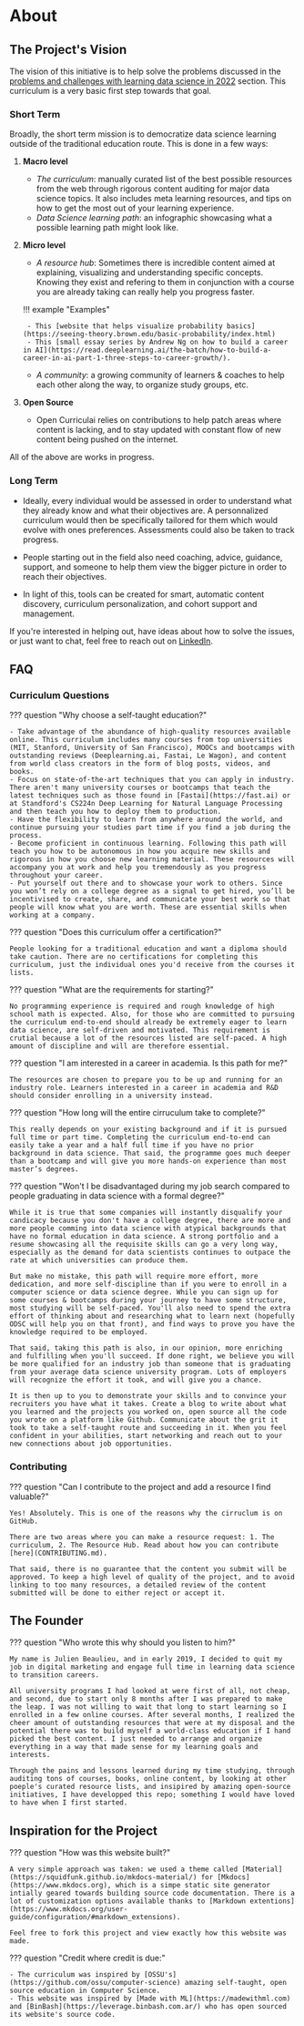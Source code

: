 # About

## The Project's Vision

<!-- ???+ question "What is the vision behind the Open Data Science Curriculum?" -->

The vision of this initiative is to help solve the problems discussed in the [problems and challenges with learning data science in 2022](../Curriculum) section.
This curriculum is a very basic first step towards that goal.

### Short Term

Broadly, the short term mission is to democratize data science learning outside of the traditional education route. This is done in a few ways:

1. __Macro level__

    - *The curriculum*: manually curated list of the best possible resources from the web through rigorous content auditing for major data science topics. It also includes meta learning resources, and tips on how to get the most out of your learning experience.
    - *Data Science learning path*: an infographic showcasing what a possible learning path might look like.

2. __Micro level__

    - *A resource hub*: Sometimes there is incredible content aimed at explaining, visualizing and understanding specific concepts. Knowing they exist and refering to them in conjunction with a course you are already taking can really help you progress faster. 

    !!! example "Examples"

        - This [website that helps visualize probability basics](https://seeing-theory.brown.edu/basic-probability/index.html)
        - This [small essay series by Andrew Ng on how to build a career in AI](https://read.deeplearning.ai/the-batch/how-to-build-a-career-in-ai-part-1-three-steps-to-career-growth/).

    - *A community*: a growing community of learners & coaches to help each other along the way, to organize study groups, etc.

3. __Open Source__

    - Open Curriculai relies on contributions to help patch areas where content is lacking, and to stay updated with constant flow of new content being pushed on the internet.

All of the above are works in progress.

### Long Term

- Ideally, every individual would be assessed in order to understand what they already know and what their objectives are. A personnalized curriculum would then be specifically tailored for them which would evolve with ones preferences. Assessments could also be taken to track progress.

- People starting out in the field also need coaching, advice, guidance, support, and someone to help them view the bigger picture in order to reach their objectives.

- In light of this, tools can be created for smart, automatic content discovery, curriculum personalization, and cohort support and management.

If you're interested in helping out, have ideas about how to solve the issues, or just want to chat, feel free to reach out on [LinkedIn](https://www.linkedin.com/in/julienbeaulieu/).

## FAQ

### Curriculum Questions

??? question "Why choose a self-taught education?"

    - Take advantage of the abundance of high-quality resources available online. This curriculum includes many courses from top universities (MIT, Stanford, University of San Francisco), MOOCs and bootcamps with outstanding reviews (Deeplearning.ai, Fastai, Le Wagon), and content from world class creators in the form of blog posts, videos, and books.
    - Focus on state-of-the-art techniques that you can apply in industry. There aren't many university courses or bootcamps that teach the latest techniques such as those found in [Fastai](https://fast.ai) or at Standford's CS224n Deep Learning for Natural Language Processing and then teach you how to deploy them to production.
    - Have the flexibility to learn from anywhere around the world, and continue pursuing your studies part time if you find a job during the process.
    - Become proficient in continuous learning. Following this path will teach you how to be autonomous in how you acquire new skills and rigorous in how you choose new learning material. These resources will accompany you at work and help you tremendously as you progress throughout your career.
    - Put yourself out there and to showcase your work to others. Since you won’t rely on a college degree as a signal to get hired, you’ll be incentivised to create, share, and communicate your best work so that people will know what you are worth. These are essential skills when working at a company.

??? question "Does this curriculum offer a certification?"

    People looking for a traditional education and want a diploma should take caution. There are no certifications for completing this curriculum, just the individual ones you'd receive from the courses it lists.

??? question "What are the requirements for starting?"

    No programming experience is required and rough knowledge of high school math is expected. Also, for those who are committed to pursuing the curriculum end-to-end should already be extremely eager to learn data science, are self-driven and motivated. This requirement is crutial because a lot of the resources listed are self-paced. A high amount of discipline and will are therefore essential.

??? question "I am interested in a career in academia. Is this path for me?"

    The resources are chosen to prepare you to be up and running for an industry role. Learners interested in a career in academia and R&D should consider enrolling in a university instead.

??? question "How long will the entire cirruculum take to complete?"

    This really depends on your existing background and if it is pursued full time or part time. Completing the curriculum end-to-end can easily take a year and a half full time if you have no prior background in data science. That said, the programme goes much deeper than a bootcamp and will give you more hands-on experience than most master’s degrees.

??? question "Won't I be disadvantaged during my job search compared to people graduating in data science with a formal degree?"

    While it is true that some companies will instantly disqualify your candicacy because you don't have a college degree, there are more and more people comming into data science with atypical backgrounds that have no formal education in data science. A strong portfolio and a resume showcasing all the requisite skills can go a very long way, especially as the demand for data scientists continues to outpace the rate at which universities can produce them.

    But make no mistake, this path will require more effort, more dedication, and more self-discipline than if you were to enroll in a computer science or data science degree. While you can sign up for some courses & bootcamps during your journey to have some structure, most studying will be self-paced. You'll also need to spend the extra effort of thinking about and researching what to learn next (hopefully ODSC will help you on that front), and find ways to prove you have the knowledge required to be employed.

    That said, taking this path is also, in our opinion, more enriching and fulfilling when you'll succeed. If done right, we believe you will be more qualified for an industry job than someone that is graduating from your average data science university program. Lots of employers will recognize the effort it took, and will give you a chance.

    It is then up to you to demonstrate your skills and to convince your recruiters you have what it takes. Create a blog to write about what you learned and the projects you worked on, open source all the code you wrote on a platform like Github. Communicate about the grit it took to take a self-taught route and succeeding in it. When you feel confident in your abilities, start networking and reach out to your new connections about job opportunities.

### Contributing

??? question "Can I contribute to the project and add a resource I find valuable?"

    Yes! Absolutely. This is one of the reasons why the cirruclum is on GitHub.

    There are two areas where you can make a resource request: 1. The curriculum, 2. The Resource Hub. Read about how you can contribute [here](CONTRIBUTING.md).

    That said, there is no guarantee that the content you submit will be approved. To keep a high level of quality of the project, and to avoid linking to too many resources, a detailed review of the content submitted will be done to either reject or accept it.  

## The Founder

??? question "Who wrote this why should you listen to him?"

    My name is Julien Beaulieu, and in early 2019, I decided to quit my job in digital marketing and engage full time in learning data science to transition careers.

    All university programs I had looked at were first of all, not cheap, and second, due to start only 8 months after I was prepared to make the leap. I was not willing to wait that long to start learning so I enrolled in a few online courses. After several months, I realized the cheer amount of outstanding resources that were at my disposal and the potential there was to build myself a world-class education if I hand picked the best content. I just needed to arrange and organize everything in a way that made sense for my learning goals and interests.

    Through the pains and lessons learned during my time studying, through auditing tons of courses, books, online content, by looking at other poeple's curated resource lists, and insipired by amazing open-source initiatives, I have developped this repo; something I would have loved to have when I first started.

## Inspiration for the Project

??? question "How was this website built?"

    A very simple approach was taken: we used a theme called [Material](https://squidfunk.github.io/mkdocs-material/) for [Mkdocs](https://www.mkdocs.org), which is a simpe static site generator intially geared towards building source code documentation. There is a lot of customization options available thanks to [Markdown extentions](https://www.mkdocs.org/user-guide/configuration/#markdown_extensions).

    Feel free to fork this project and view exactly how this website was made.  

??? question "Credit where credit is due:"

    - The curriculum was inspired by [OSSU's](https://github.com/ossu/computer-science) amazing self-taught, open source education in Computer Science.
    - This website was inspired by [Made with ML](https://madewithml.com) and [BinBash](https://leverage.binbash.com.ar/) who has open sourced its website's source code.
